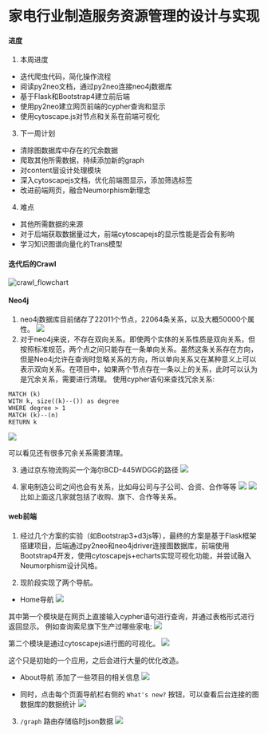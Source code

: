 # 家电行业制造服务资源管理的设计与实现

####  进度

1. 本周进度
- 迭代爬虫代码，简化操作流程
- 阅读py2neo文档，通过py2neo连接neo4j数据库
- 基于Flask和Bootstrap4建立前后端
- 使用py2neo建立网页前端的cypher查询和显示
- 使用cytoscape.js对节点和关系在前端可视化
3. 下一周计划
- 清除图数据库中存在的冗余数据
- 爬取其他所需数据，持续添加新的graph
- 对content层设计处理模块
- 深入cytoscapejs文档，优化前端图显示，添加筛选标签
- 改进前端网页，融合Neumorphism新理念
4. 难点
- 其他所需数据的来源
- 对于后端获取数据量过大，前端cytoscapejs的显示性能是否会有影响
- 学习知识图谱向量化的Trans模型

#### 迭代后的Crawl
![crawl_flowchart](https://github.com/ownia/KGRM/raw/master/crawl_flowchart.png)

#### Neo4j
1. neo4j数据库目前储存了22011个节点，22064条关系，以及大概50000个属性。
![](https://github.com/ownia/KGRM/raw/master/logger/img/2020-04-05-171252.png)
2. 对于neo4j来说，不存在双向关系。即使两个实体的关系性质是双向关系，但按照标准规范，两个点之间只能存在一条单向关系。虽然这条关系存在方向，但是Neo4j允许在查询时忽略关系的方向，所以单向关系又在某种意义上可以表示双向关系。在项目中，如果两个节点存在一条以上的关系，此时可以认为是冗余关系，需要进行清理。
使用cypher语句来查找冗余关系:
```
MATCH (k)
WITH k, size((k)--()) as degree
WHERE degree > 1
MATCH (k)--(n)
RETURN k
```
![](https://github.com/ownia/KGRM/raw/master/logger/img/2020-04-05-164920.png)

可以看见还有很多冗余关系需要清理。

3. 通过京东物流购买一个海尔BCD-445WDGG的路径
![](https://github.com/ownia/KGRM/raw/master/logger/img/2020-04-05-170443.png)

4. 家电制造公司之间也会有关系，比如母公司与子公司、合资、合作等等
![](https://github.com/ownia/KGRM/raw/master/logger/img/2020-04-05-170747.png)
![](https://github.com/ownia/KGRM/raw/master/logger/img/2020-04-05-171023.png)
比如上面这几家就包括了收购、旗下、合作等关系。

#### web前端
1. 经过几个方案的实验（如Bootstrap3+d3js等），最终的方案是基于Flask框架搭建项目，后端通过py2neo和neo4jdriver连接图数据库，前端使用Bootstrap4开发，使用cytoscapejs+echarts实现可视化功能，并尝试融入Neumorphism设计风格。

2. 现阶段实现了两个导航。
- Home导航
![](https://github.com/ownia/KGRM/raw/master/logger/img/2020-04-05-172313.png)

其中第一个模块是在网页上直接输入cypher语句进行查询，并通过表格形式进行返回显示。
例如查询索尼旗下生产过哪些家电:
![](https://github.com/ownia/KGRM/raw/master/logger/img/2020-04-05-172642.png)

第二个模块是通过cytoscapejs进行图的可视化。
![](https://github.com/ownia/KGRM/raw/master/logger/img/2020-04-05-172820.png)

这个只是初始的一个应用，之后会进行大量的优化改造。

- About导航
添加了一些项目的相关信息
![](https://github.com/ownia/KGRM/raw/master/logger/img/2020-04-05-172341.png)


- 同时，点击每个页面导航栏右侧的 `What's new?` 按钮，可以查看后台连接的图数据库的数据统计
![](https://github.com/ownia/KGRM/raw/master/logger/img/2020-04-05-173116.png)


3. `/graph` 路由存储临时json数据
![](https://github.com/ownia/KGRM/raw/master/logger/img/2020-04-05-173332.png)
